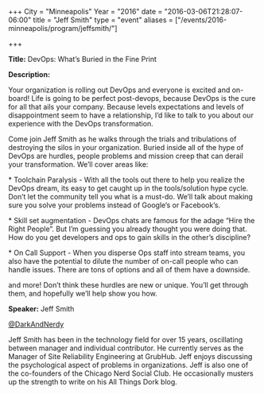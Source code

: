 +++
City = "Minneapolis"
Year = "2016"
date = "2016-03-06T21:28:07-06:00"
title = "Jeff Smith"
type = "event"
aliases = ["/events/2016-minneapolis/program/jeffsmith/"]

+++

<div class="span-15  ">
  <div class="span-15  last ">
  <p><strong>Title:</strong>
DevOps: What’s Buried in the Fine Print
</p>

<p><strong>Description:</strong></p>

<p>
Your organization is rolling out DevOps and everyone is excited and on-board! Life is going to be perfect post-devops, because DevOps is the cure for all that ails your company. Because levels expectations and levels of disappointment seem to have a relationship, I’d like to talk to you about our experience with the DevOps transformation.
</p>
<p>
Come join Jeff Smith as he walks through the trials and tribulations of destroying the silos in your organization. Buried inside all of the hype of DevOps are hurdles, people problems and mission creep that can derail your transformation. We’ll cover areas like:
</p>
<p>
* Toolchain Paralysis - With all the tools out there to help you realize the DevOps dream, its easy to get caught up in the tools/solution hype cycle. Don’t let the community tell you what is a must-do. We’ll talk about making sure you solve your problems instead of Google’s or Facebook’s.
</p>
<p>
* Skill set augmentation - DevOps chats are famous for the adage “Hire the Right People”. But I’m guessing you already thought you were doing that. How do you get developers and ops to gain skills in the other’s discipline?
</p>
<p>
* On Call Support - When you disperse Ops staff into stream teams, you also have the potential to dilute the number of on-call people who can handle issues. There are tons of options and all of them have a downside.
</p>
<p>
and more! Don’t think these hurdles are new or unique. You’ll get through them, and hopefully we’ll help show you how.

</p>
<p>

</p>


<p><strong>Speaker:</strong>
Jeff Smith
</p>
<p>
<a href="https://twitter.com/DarkAndNerdy">@DarkAndNerdy</a>
<p>
Jeff Smith has been in the technology field for over 15 years, oscillating between manager and individual contributor. He currently serves as the Manager of Site Reliability Engineering at GrubHub. Jeff enjoys discussing the psychological aspect of problems in organizations. Jeff is also one of the co-founders of the Chicago Nerd Social Club. He occasionally musters up the strength to write on his All Things Dork blog.
</p>

  </div>
</div>


